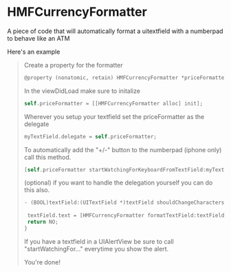 HMFCurrencyFormatter
===================

A piece of code that will automatically format a uitextfield with a numberpad to behave like an ATM

Here's an example

>Create a property for the formatter
>
>```objective-c
>@property (nonatomic, retain) HMFCurrencyFormatter *priceFormatter;
>```
>In the viewDidLoad make sure to initalize
>
>```objective-c
>self.priceFormatter = [[HMFCurrencyFormatter alloc] init];
>```
>
>Wherever you setup your textfield set the priceFormatter as the delegate
>
>```objective-c
>myTextField.delegate = self.priceFormatter;
>```
>
>To automatically add the "+/-" button to the numberpad (iphone only) call this method.
>
>```objective-c
>[self.priceFormatter startWatchingForKeyboardFromTextField:myTextField];
>```
>
>(optional) if you want to handle the delegation yourself you can do this also.
>
>```objective-c
>- (BOOL)textField:(UITextField *)textField shouldChangeCharactersInRange:(NSRange)range replacementString:(NSString *)string {
>  
>  textField.text = [HMFCurrencyFormatter formatTextField:textField withReplacementString:string]
>  return NO;
>}
>```
>
>If you have a textfield in a UIAlertView be sure to call "startWatchingFor..." everytime you show the alert.
>
>You're done!
